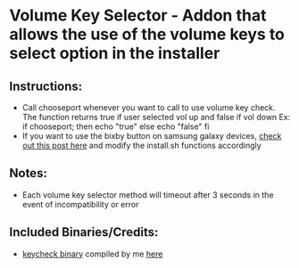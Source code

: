 # Volume Key Selector - Addon that allows the use of the volume keys to select option in the installer

## Instructions:
* Call chooseport whenever you want to call to use volume key check. The function returns true if user selected vol up and false if vol down
Ex: if chooseport; then
      echo "true"
    else
      echo "false"
    fi
* If you want to use the bixby button on samsung galaxy devices, [check out this post here](https://forum.xda-developers.com/showpost.php?p=77908805&postcount=16) and modify the install.sh functions accordingly

## Notes:
* Each volume key selector method will timeout after 3 seconds in the event of incompatibility or error

## Included Binaries/Credits:
* [keycheck binary](https://github.com/sonyxperiadev/device-sony-common-init/tree/master/keycheck) compiled by me [here](https://github.com/Zackptg5/Keycheck)
